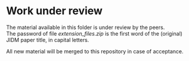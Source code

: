 # Work under review

The material available in this folder is under review by the peers.  
The password of file *extension_files.zip* is the first word of the (original) JIDM paper title, in capital letters.  

All new material will be merged to this repository in case of acceptance.  
